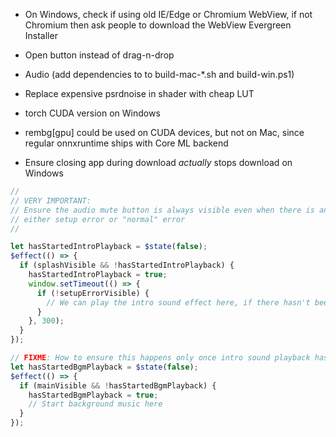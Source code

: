 - On Windows, check if using old IE/Edge or Chromium WebView, if not Chromium then ask people to download the WebView Evergreen Installer
- Open button instead of drag-n-drop
- Audio (add dependencies to to build-mac-\*.sh and build-win.ps1)
- Replace expensive psrdnoise in shader with cheap LUT

- torch CUDA version on Windows
- rembg[gpu] could be used on CUDA devices, but not on Mac, since regular onnxruntime ships with Core ML backend
- Ensure closing app during download _actually_ stops download on Windows

```js
//
// VERY IMPORTANT:
// Ensure the audio mute button is always visible even when there is an error,
// either setup error or "normal" error
//

let hasStartedIntroPlayback = $state(false);
$effect(() => {
  if (splashVisible && !hasStartedIntroPlayback) {
    hasStartedIntroPlayback = true;
    window.setTimeout(() => {
      if (!setupErrorVisible) {
        // We can play the intro sound effect here, if there hasn't been an error
      }
    }, 300);
  }
});

// FIXME: How to ensure this happens only once intro sound playback has FINISHED ??
let hasStartedBgmPlayback = $state(false);
$effect(() => {
  if (mainVisible && !hasStartedBgmPlayback) {
    hasStartedBgmPlayback = true;
    // Start background music here
  }
});
```
